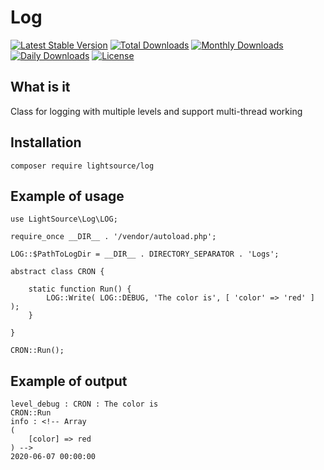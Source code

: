 # Log
[![Latest Stable Version](https://poser.pugx.org/lightsource/log/v)](//packagist.org/packages/lightsource/log)
[![Total Downloads](https://poser.pugx.org/lightsource/log/downloads)](//packagist.org/packages/lightsource/log)
[![Monthly Downloads](https://poser.pugx.org/lightsource/log/d/monthly)](//packagist.org/packages/lightsource/log)
[![Daily Downloads](https://poser.pugx.org/lightsource/log/d/daily)](//packagist.org/packages/lightsource/log)
[![License](https://poser.pugx.org/lightsource/log/license)](//packagist.org/packages/lightsource/log)

## What is it
Class for logging with multiple levels and support multi-thread working

## Installation
```
composer require lightsource/log
```

## Example of usage

```
use LightSource\Log\LOG;

require_once __DIR__ . '/vendor/autoload.php';

LOG::$PathToLogDir = __DIR__ . DIRECTORY_SEPARATOR . 'Logs';

abstract class CRON {

	static function Run() {
		LOG::Write( LOG::DEBUG, 'The color is', [ 'color' => 'red' ] );
	}

}

CRON::Run();
```
## Example of output
```
level_debug : CRON : The color is
CRON::Run
info : <!-- Array
(
    [color] => red
) -->
2020-06-07 00:00:00
```
